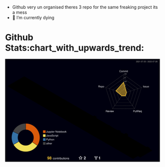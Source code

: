 
- Github very un organised theres 3 repo for the same freaking project its a mess
- 🌱 I’m currently dying

<h1>Github Stats:chart_with_upwards_trend:</h1>


![](./profile-3d-contrib/profile-night-rainbow.svg)





